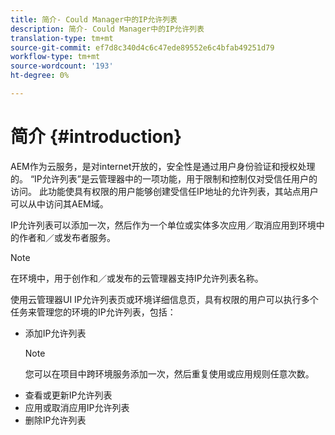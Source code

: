 ```yaml
---
title: 简介- Could Manager中的IP允许列表
description: 简介- Could Manager中的IP允许列表
translation-type: tm+mt
source-git-commit: ef7d8c340d4c6c47ede89552e6c4bfab49251d79
workflow-type: tm+mt
source-wordcount: '193'
ht-degree: 0%

---
```



# 简介 {#introduction}

AEM作为云服务，是对internet开放的，安全性是通过用户身份验证和授权处理的。 “IP允许列表”是云管理器中的一项功能，用于限制和控制仅对受信任用户的访问。 此功能使具有权限的用户能够创建受信任IP地址的允许列表，其站点用户可以从中访问其AEM域。

IP允许列表可以添加一次，然后作为一个单位或实体多次应用／取消应用到环境中的作者和／或发布者服务。

>[!NOTE]
>在环境中，用于创作和／或发布的云管理器支持IP允许列表名称。

使用云管理器UI IP允许列表页或环境详细信息页，具有权限的用户可以执行多个任务来管理您的环境的IP允许列表，包括：

* 添加IP允许列表
   >[!NOTE]
   > 您可以在项目中跨环境服务添加一次，然后重复使用或应用规则任意次数。
* 查看或更新IP允许列表
* 应用或取消应用IP允许列表
* 删除IP允许列表